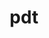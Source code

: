---
title: "pdt"
layout: cache
categories: [package, v0.20.0]
meta: {"versions": ["3.25.1"], "compilers": ["gcc@=11.1.0", "oneapi@=2023.0.0"], "oss": ["ubuntu20.04"], "platforms": ["linux"], "targets": ["ppc64le", "x86_64", "x86_64_v3"], "stacks": ["e4s", "e4s-oneapi", "e4s-power", "root"], "num_specs": 3, "num_specs_by_stack": {"e4s-power": 1, "root": 3, "e4s-oneapi": 1, "e4s": 1}}
spec_details: [{"hash": "fdhmnlcg6cxxf4lhmiuxkfp7u3ji6gca", "compiler": "gcc@=11.1.0", "versions": ["3.25.1"], "os": "ubuntu20.04", "platform": "linux", "target": "ppc64le", "variants": ["build_system=autotools", "~pic"], "stacks": ["e4s-power", "root"], "size": "-", "tarball": "https://binaries.spack.io/releases/v0.20.0/build_cache/linux-ubuntu20.04-ppc64le/gcc-11.1.0/pdt-3.25.1/linux-ubuntu20.04-ppc64le-gcc-11.1.0-pdt-3.25.1-fdhmnlcg6cxxf4lhmiuxkfp7u3ji6gca.spack"}, {"hash": "igsdu4zrd7cdoopqph52hnq2yf7rbl2s", "compiler": "oneapi@=2023.0.0", "versions": ["3.25.1"], "os": "ubuntu20.04", "platform": "linux", "target": "x86_64", "variants": ["build_system=autotools", "~pic"], "stacks": ["e4s-oneapi", "root"], "size": "-", "tarball": "https://binaries.spack.io/releases/v0.20.0/build_cache/linux-ubuntu20.04-x86_64/oneapi-2023.0.0/pdt-3.25.1/linux-ubuntu20.04-x86_64-oneapi-2023.0.0-pdt-3.25.1-igsdu4zrd7cdoopqph52hnq2yf7rbl2s.spack"}, {"hash": "nuhsk7jebo27mlxrwej27cjhoixffx2u", "compiler": "gcc@=11.1.0", "versions": ["3.25.1"], "os": "ubuntu20.04", "platform": "linux", "target": "x86_64_v3", "variants": ["build_system=autotools", "~pic"], "stacks": ["e4s", "root"], "size": "-", "tarball": "https://binaries.spack.io/releases/v0.20.0/build_cache/linux-ubuntu20.04-x86_64_v3/gcc-11.1.0/pdt-3.25.1/linux-ubuntu20.04-x86_64_v3-gcc-11.1.0-pdt-3.25.1-nuhsk7jebo27mlxrwej27cjhoixffx2u.spack"}]
---